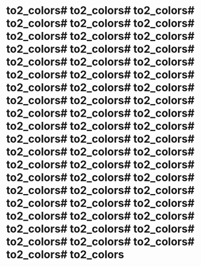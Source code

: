 # to2_colors# to2_colors# to2_colors# to2_colors# to2_colors# to2_colors# to2_colors# to2_colors# to2_colors# to2_colors# to2_colors# to2_colors# to2_colors# to2_colors# to2_colors# to2_colors# to2_colors# to2_colors# to2_colors# to2_colors# to2_colors# to2_colors# to2_colors# to2_colors# to2_colors# to2_colors# to2_colors# to2_colors# to2_colors# to2_colors# to2_colors# to2_colors# to2_colors# to2_colors# to2_colors# to2_colors# to2_colors# to2_colors# to2_colors# to2_colors# to2_colors# to2_colors# to2_colors# to2_colors# to2_colors# to2_colors# to2_colors# to2_colors# to2_colors# to2_colors# to2_colors# to2_colors# to2_colors# to2_colors# to2_colors# to2_colors# to2_colors# to2_colors# to2_colors

